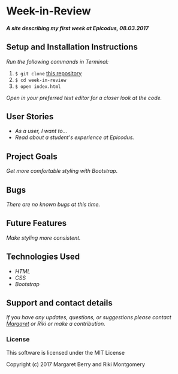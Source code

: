 # Week-in-Review

#### _A site describing my first week at Epicodus, 08.03.2017_

## Setup and Installation Instructions
_Run the following commands in Terminal:_

1. `$ git clone` [this repository](https://github.com/codemargaret/week-in-review.git)
2. `$ cd week-in-review`
3. `$ open index.html`

 _Open in your preferred text editor for a closer look at the code._

## User Stories
* _As a user, I want to..._
* _Read about a student's experience at Epicodus._

## Project Goals
_Get more comfortable styling with Bootstrap._

## Bugs
_There are no known bugs at this time._

## Future Features
_Make styling more consistent._

## Technologies Used
* _HTML_
* _CSS_
* _Bootstrap_

## Support and contact details
_If you have any updates, questions, or suggestions please contact [Margaret] or Riki or make a contribution._

[Margaret]: mailto:codeberry1@gmail.com

### License
This software is licensed under the MIT License

Copyright (c) 2017 Margaret Berry and Riki Montgomery
